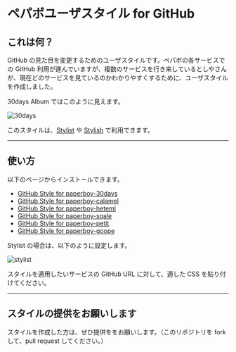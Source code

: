# ペパボユーザスタイル for GitHub

## これは何？

GitHub の見た目を変更するためのユーザスタイルです。ペパボの各サービスでの GitHub 利用が進んでいますが、複数のサービスを行き来しているとしやさんが、現在どのサービスを見ているのかわかりやすくするために、ユーザスタイルを作成しました。

30days Album ではこのように見えます。

![30days](https://github.com/paperboy-all/user-styles-for-github/raw/master/images/30days.png)

このスタイルは、[Stylist](https://chrome.google.com/webstore/detail/pabfempgigicdjjlccdgnbmeggkbjdhd) や [Stylish](https://chrome.google.com/webstore/detail/fjnbnpbmkenffdnngjfgmeleoegfcffe) で利用できます。

----

## 使い方

以下のページからインストールできます。

 * [GitHub Style for paperboy-30days](http://userstyles.org/styles/69187/github-style-for-paperboy-30days)
 * [GitHub Style for paperboy-calamel](http://userstyles.org/styles/69242/github-style-for-paperboy-calamel)
 * [GitHub Style for paperboy-heteml](http://userstyles.org/styles/69188/github-style-for-paperboy-heteml)
 * [GitHub Style for paperboy-sqale](http://userstyles.org/styles/69189/github-style-for-paperboy-sqale)
 * [GitHub Style for paperboy-petit](http://userstyles.org/styles/74494/github-style-for-paperboy-petit)
 * [GitHub Style for paperboy-goope](http://userstyles.org/styles/74495/github-style-for-paperboy-goope)

Stylist の場合は、以下のように設定します。

![stylist](https://github.com/paperboy-all/user-styles-for-github/raw/master/images/stylist.png)

スタイルを適用したいサービスの GitHub URL に対して、適した CSS を貼り付けてください。

----

## スタイルの提供をお願いします

スタイルを作成した方は、ぜひ提供ををお願いします。（このリポジトリを fork して、pull request してください。）
